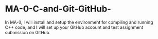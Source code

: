 # MA-0-C-and-Git-GitHub-
In MA-0,      I will install and setup the environment for compiling and running C++ code, and      I will set up your GitHub account and test assignment submission on GitHub. 

